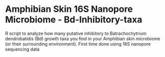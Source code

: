 # Amphibian Skin 16S Nanopore Microbiome - Bd-Inhibitory-taxa
R script to analyze how many putative inhibitory to Batrachochytrium dendrobatidis (Bd) growth taxa you find in your Amphibian skin microbiome (or their surrounding environment).
First time done using 16S nanopore sequencing data
